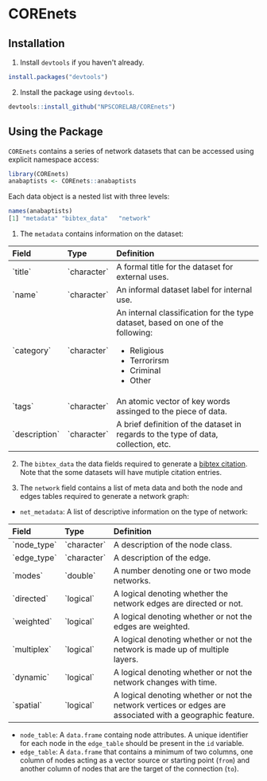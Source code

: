 # COREnets

## Installation

  1. Install `devtools` if you haven't already.

``` r
install.packages("devtools")
```

  2. Install the package using `devtools`.
  
``` r
devtools::install_github("NPSCORELAB/COREnets")
```


## Using the Package

`COREnets` contains a series of network datasets that can be accessed using explicit namespace access:

```r
library(COREnets)
anabaptists <- COREnets::anabaptists
```

Each data object is a nested list with three levels:

```r
names(anabaptists)
[1] "metadata" "bibtex_data"   "network" 
```
  1. The `metadata` contains information on the dataset:
  
<table class="table table-bordered" style="margin-left: auto; margin-right: auto;">
<thead>
<tr>
<th style="text-align:left;">
Field
</th>
<th style="text-align:left;">
Type
</th>
<th style="text-align:left;">
Definition
</th>
</tr>
</thead>
<tbody>
<tr>
<td style="text-align:left;">
`title`
</td>
<td style="text-align:left;">
`character`
</td>
<td style="text-align:left;">
A formal title for the dataset for external uses.
</td>
</tr>
<tr>
<td style="text-align:left;">
`name`
</td>
<td style="text-align:left;">
`character`
</td>
<td style="text-align:left;">
An informal dataset label for internal use.
</td>
</tr>
<tr>
<td style="text-align:left;">
`category`
</td>
<td style="text-align:left;">
`character`
</td>
<td style="text-align:left;">
An internal classification for the type dataset, based on one of the following:

  * Religious
  * Terrorirsm
  * Criminal
  * Other
</td>
</tr>
<tr>
<td style="text-align:left;">
`tags`
</td>
<td style="text-align:left;">
`character`
</td>
<td style="text-align:left;">
An atomic vector of key words assinged to the piece of data.
</td>
</tr>
<tr>
<td style="text-align:left;">
`description`
</td>
<td style="text-align:left;">
`character`
</td>
<td style="text-align:left;">
A brief definition of the dataset in regards to the type of data, collection, etc.
</td>
</tr>
</tbody>
</table>

  2. The `bibtex_data` the data fields required to generate a [bibtex citation](https://verbosus.com/bibtex-style-examples.html). Note that the some datasets will have mutiple citation entries.

  3. The `network` field contains a list of meta data and both the node and edges tables required to generate a network graph:
  * `net_metadata`: A list of descriptive information on the type of network:
    
<table class="table table-bordered" style="margin-left: auto; margin-right: auto;">
<thead>
<tr>
<th style="text-align:left;">
Field
</th>
<th style="text-align:left;">
Type
</th>
<th style="text-align:left;">
Definition
</th>
</tr>
</thead>
<tbody>
<tr>
<td style="text-align:left;">
`node_type`
</td>
<td style="text-align:left;">
`character`
</td>
<td style="text-align:left;">
A description of the node class.
</td>
</tr>
<tr>
<td style="text-align:left;">
`edge_type`
</td>
<td style="text-align:left;">
`character`
</td>
<td style="text-align:left;">
A description of the edge.
</td>
</tr>
<tr>
<td style="text-align:left;">
`modes`
</td>
<td style="text-align:left;">
`double`
</td>
<td style="text-align:left;">
A number denoting one or two mode networks.
</td>
</tr>
<tr>
<td style="text-align:left;">
`directed`
</td>
<td style="text-align:left;">
`logical`
</td>
<td style="text-align:left;">
A logical denoting whether the network edges are directed or not.
</td>
</tr>
<tr>
<td style="text-align:left;">
`weighted`
</td>
<td style="text-align:left;">
`logical`
</td>
<td style="text-align:left;">
A logical denoting whether or not the edges are weighted.
</td>
</tr>
<tr>
<td style="text-align:left;">
`multiplex`
</td>
<td style="text-align:left;">
`logical`
</td>
<td style="text-align:left;">
A logical denoting whether or not the network is made up of multiple layers.
</td>
</tr>
<tr>
<td style="text-align:left;">
`dynamic`
</td>
<td style="text-align:left;">
`logical`
</td>
<td style="text-align:left;">
A logical denoting whether or not the network changes with time.
</td>
</tr>
<tr>
<td style="text-align:left;">
`spatial`
</td>
<td style="text-align:left;">
`logical`
</td>
<td style="text-align:left;">
A logical denoting whether or not the network vertices or edges are associated with a geographic feature.
</td>
</tr>
</tbody>
</table>

  * `node_table`: A `data.frame` containg node attributes. A unique identifier for each node in the `edge_table` should be present in the `id` variable. 
  * `edge_table`: A `data.frame` that contains a minimum of two columns, one column of nodes acting as a vector source or starting point (`from`) and another column of nodes that are the target of the connection (`to`).
  
